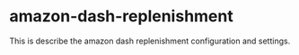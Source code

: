 # amazon-dash-replenishment
This is describe the amazon dash replenishment configuration and settings.
